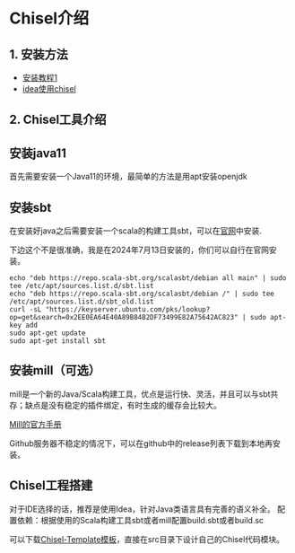 # Chisel介绍

## 1. 安装方法
- [安装教程1](https://blog.csdn.net/weixin_48510320/article/details/124539874)
- [idea使用chisel](https://blog.csdn.net/qq_36229876/article/details/108336680)



## 2. Chisel工具介绍
## 安装java11
首先需要安装一个Java11的环境，最简单的方法是用apt安装openjdk

## 安装sbt
在安装好java之后需要安装一个scala的构建工具sbt，可以在[官网](https://www.scala-sbt.org/download/)中安装.

下边这个不是很准确，我是在2024年7月13日安装的，你们可以自行在官网安装。
```
echo "deb https://repo.scala-sbt.org/scalasbt/debian all main" | sudo tee /etc/apt/sources.list.d/sbt.list
echo "deb https://repo.scala-sbt.org/scalasbt/debian /" | sudo tee /etc/apt/sources.list.d/sbt_old.list
curl -sL "https://keyserver.ubuntu.com/pks/lookup?op=get&search=0x2EE0EA64E40A89B84B2DF73499E82A75642AC823" | sudo apt-key add
sudo apt-get update
sudo apt-get install sbt
```


## 安装mill（可选）
mill是一个新的Java/Scala构建工具，优点是运行快、灵活，并且可以与sbt共存；缺点是没有稳定的插件绑定，有时生成的缓存会比较大。


[Mill的官方手册](https://com-lihaoyi.github.io/mill/mill/Intro_to_Mill.html)


Github服务器不稳定的情况下，可以在github中的release列表下载到本地再安装。


## Chisel工程搭建
对于IDE选择的话，推荐是使用Idea，针对Java类语言具有完善的语义补全。
配置依赖：根据使用的Scala构建工具sbt或者mill配置build.sbt或者build.sc

可以下载[Chisel-Template模板](https://github.com/freechipsproject/chisel-template)，直接在src目录下设计自己的Chisel代码模块。


